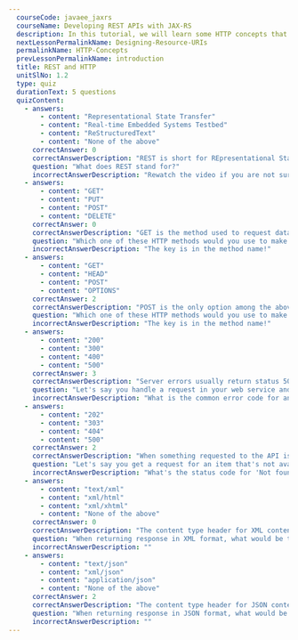 ```yaml
---
  courseCode: javaee_jaxrs
  courseName: Developing REST APIs with JAX-RS
  description: In this tutorial, we will learn some HTTP concepts that have influenced REST.
  nextLessonPermalinkName: Designing-Resource-URIs
  permalinkName: HTTP-Concepts
  prevLessonPermalinkName: introduction
  title: REST and HTTP
  unitSlNo: 1.2
  type: quiz
  durationText: 5 questions
  quizContent: 
    - answers: 
        - content: "Representational State Transfer"
        - content: "Real-time Embedded Systems Testbed"
        - content: "ReStructuredText"
        - content: "None of the above"
      correctAnswer: 0
      correctAnswerDescription: "REST is short for REpresentational State Transfer"
      question: "What does REST stand for?"
      incorrectAnswerDescription: "Rewatch the video if you are not sure!"
    - answers: 
        - content: "GET"
        - content: "PUT"
        - content: "POST"
        - content: "DELETE"
      correctAnswer: 0
      correctAnswerDescription: "GET is the method used to request data from the server"
      question: "Which one of these HTTP methods would you use to make the client request data from the server?"
      incorrectAnswerDescription: "The key is in the method name!"
    - answers: 
        - content: "GET"
        - content: "HEAD"
        - content: "POST"
        - content: "OPTIONS"
      correctAnswer: 2
      correctAnswerDescription: "POST is the only option among the above choices that you can use to submit data."
      question: "Which one of these HTTP methods would you use to make the client submit data to the server?"
      incorrectAnswerDescription: "The key is in the method name!"
    - answers: 
        - content: "200"
        - content: "300"
        - content: "400"
        - content: "500"
      correctAnswer: 3
      correctAnswerDescription: "Server errors usually return status 500."
      question: "Let's say you handle a request in your web service and there is an error while you process it on the server. Which status code would you return?"
      incorrectAnswerDescription: "What is the common error code for an internal server error. "
    - answers: 
        - content: "202"
        - content: "303"
        - content: "404"
        - content: "500"
      correctAnswer: 2
      correctAnswerDescription: "When something requested to the API isn't available, APIs usually return status 404."
      question: "Let's say you get a request for an item that's not available in the database. Which status code would you return?"
      incorrectAnswerDescription: "What's the status code for 'Not found'?"
    - answers: 
        - content: "text/xml"
        - content: "xml/html"
        - content: "xml/xhtml"
        - content: "None of the above"
      correctAnswer: 0
      correctAnswerDescription: "The content type header for XML content is usually text/xml."
      question: "When returning response in XML format, what would be the content type header value you'd need to set in the response?"
      incorrectAnswerDescription: ""
    - answers: 
        - content: "text/json"
        - content: "xml/json"
        - content: "application/json"
        - content: "None of the above"
      correctAnswer: 2
      correctAnswerDescription: "The content type header for JSON content is usually application/json."
      question: "When returning response in JSON format, what would be the content type header value you'd need to set in the response?"
      incorrectAnswerDescription: ""
---
```

